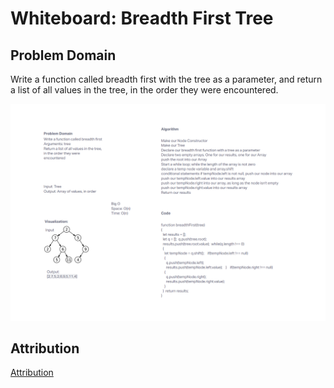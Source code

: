 # Whiteboard: Breadth First Tree

## Problem Domain

Write a function called breadth first with the tree as a parameter, and return a list of all values in the tree, in the order they were encountered.

![Breadth First Tree Whiteboard](./breadth-first.png)


## Attribution
[Attribution](https://www.geeksforgeeks.org/level-order-tree-traversal/)